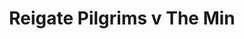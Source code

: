---
year: "2008"
serialNumber: "0365" 
game: "Reigate Pilgrims"
title: "Reigate Pilgrims v The Min"
gameLocation: "The Red Lion, Betchworth"
gameDate: ""
result: ""
resultType: ""
type: "game"
---